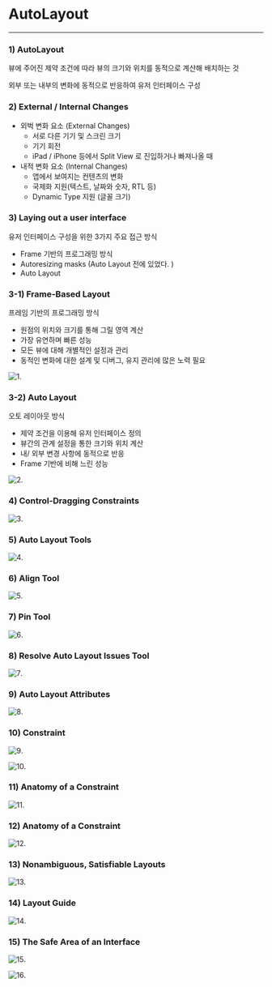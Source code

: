 # AutoLayout

---

### 1) AutoLayout

뷰에 주어진 제약 조건에 따라 뷰의 크기와 위치를 동적으로 계산해 배치하는 것

외부 또는 내부의 변화에 동적으로 반응하여 유저 인터페이스 구성 

### 2) External / Internal Changes

- 외벅 변화 요소 (External Changes)
  - 서로 다른 기기 및 스크린 크기
  - 기기 회전
  - iPad / iPhone 등에서 Split View 로 진입하거나 빠져나올 때 
- 내적 변화 요소 (Internal Changes)
  - 앱에서 보여지는 컨텐츠의 변화
  - 국제화 지원(텍스트, 날짜와 숫자, RTL 등)
  - Dynamic Type 지원 (글꼴 크기)

### 3) Laying out a user interface 

유저 인터페이스 구성을 위한 3가지 주요 접근 방식

- Frame 기반의 프로그래밍 방식
- Autoresizing masks (Auto Layout 전에 있었다. )
- Auto Layout

### 3-1) Frame-Based Layout

프레임 기반의 프로그래밍 방식

- 원점의 위치와 크기를 통해 그릴 영역 계산
- 가장 유연하며 빠른 성능
- 모든 뷰에 대해 개별적인 설정과 관리
- 동적인 변화에 대한 설계 및 디버그, 유지 관리에 많은 노력 필요

![1](https://github.com/ByoungilYoun/TIL/blob/master/Images/200515-Images/1.png).  

### 3-2) Auto Layout 

오토 레이아웃 방식 

- 제약 조건을 이용해 유저 인터페이스 정의 
- 뷰간의 관계 설정을 통한 크기와 위치 계산
- 내/ 외부 변경 사항에 동적으로 반응
- Frame 기반에 비해 느린 성능

![2](https://github.com/ByoungilYoun/TIL/blob/master/Images/200515-Images/2.png).  

### 4) Control-Dragging Constraints

![3](https://github.com/ByoungilYoun/TIL/blob/master/Images/200515-Images/3.png).  

### 5) Auto Layout Tools 

![4](https://github.com/ByoungilYoun/TIL/blob/master/Images/200515-Images/4.png).  

### 6) Align Tool 

![5](https://github.com/ByoungilYoun/TIL/blob/master/Images/200515-Images/5.png). 

### 7) Pin Tool 

![6](https://github.com/ByoungilYoun/TIL/blob/master/Images/200515-Images/6.png).  

### 8) Resolve Auto Layout Issues Tool 

![7](https://github.com/ByoungilYoun/TIL/blob/master/Images/200515-Images/7.png).  

### 9) Auto Layout Attributes

![8](https://github.com/ByoungilYoun/TIL/blob/master/Images/200515-Images/8.png).   

### 10) Constraint

![9](https://github.com/ByoungilYoun/TIL/blob/master/Images/200515-Images/9.png).  

![10](https://github.com/ByoungilYoun/TIL/blob/master/Images/200515-Images/10.png).  

### 11) Anatomy of a Constraint 

![11](https://github.com/ByoungilYoun/TIL/blob/master/Images/200515-Images/11.png).  

### 12) Anatomy of a Constraint 

![12](https://github.com/ByoungilYoun/TIL/blob/master/Images/200515-Images/12.png).  

### 13) Nonambiguous, Satisfiable Layouts

![13](https://github.com/ByoungilYoun/TIL/blob/master/Images/200515-Images/13.png).  

### 14) Layout Guide 

![14](https://github.com/ByoungilYoun/TIL/blob/master/Images/200515-Images/14.png).  

### 15) The Safe Area of an Interface 

![15](https://github.com/ByoungilYoun/TIL/blob/master/Images/200515-Images/15.png).  

![16](https://github.com/ByoungilYoun/TIL/blob/master/Images/200515-Images/16.png).  


